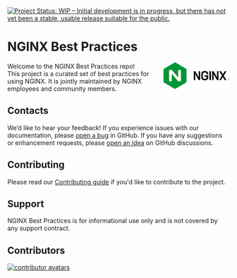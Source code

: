 [![Project Status: WIP – Initial development is in progress, but there has not yet been a stable, usable release suitable for the public.](https://www.repostatus.org/badges/latest/wip.svg)](https://www.repostatus.org/#wip)

# NGINX Best Practices

<img style="float: right;" src="NGINX-logo-small.png"></img>

Welcome to the NGINX Best Practices repo!  
This project is a curated set of best practices for using NGINX. It is jointly maintained by NGINX employees and community members.

## Contacts

We’d like to hear your feedback! If you experience issues with our documentation, please [open a bug][bug] in
GitHub. If you have any suggestions or enhancement requests, please [open an idea][idea] on GitHub discussions.

[bug]:https://github.com/nginx/best-practices/issues/new?assignees=&labels=&projects=&template=bug_report.md&title=

[idea]:https://github.com/nginx/best-practices/discussions/categories/ideas

## Contributing

Please read our [Contributing guide](CONTRIBUTING.md) if you'd like to contribute to the project.

## Support

NGINX Best Practices is for informational use only and is not covered by any support contract.

## Contributors

<a href="https://github.com/nginx/best-practices/graphs/contributors">
  <img src="https://contrib.rocks/image?repo=nginx/best-practices" alt="contributor avatars"/>
</a>
